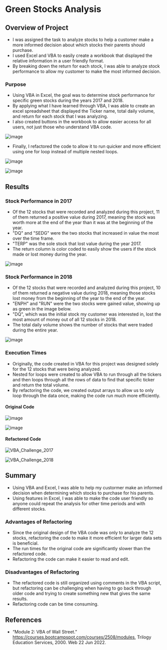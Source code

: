 # Green Stocks Analysis

## Overview of Project
 - I was assigned the task to analyze stocks to help a customer make a more informed decision about which stocks their parents should purchase. 
 - I used Excel and VBA to easily create a workbook that displayed the relative information in a user friendly format. 
 - By breaking down the return for each stock, I was able to analyze stock performance to allow my customer to make the most informed decision.

### Purpose
- Using VBA in Excel, the goal was to determine stock performance for specific green stocks during the years 2017 and 2018. 
- By applying what I have learned through VBA, I was able to create an excel spreadsheet that displayed the Ticker name, total daily volume, and return for each stock that I was analyzing. 
- I also created buttons in the workbook to allow easier access for all users, not just those who understand VBA code.

![image](https://user-images.githubusercontent.com/104038813/175048808-353c4606-533c-4441-845b-01f7e494821c.png)

- Finally, I refactored the code to allow it to run quicker and more efficient using one for loop instead of multiple nested loops. 

![image](https://user-images.githubusercontent.com/104038813/175049065-64f9bac0-d67c-471a-8db2-3bb66de3d376.png)

![image](https://user-images.githubusercontent.com/104038813/175049171-a269ce9d-a9ec-4437-87c1-d9b6e01df468.png)



## Results
### Stock Performance in 2017

- Of the 12 stocks that were recorded and analyzed during this project, 11 of them returned a positive value during 2017, meaning the stock was worth more at the end of the year than it was at the beginning of the year. 
- "DQ" and "SEDG" were the two stocks that increased in value the most over the time frame. 
- "TERP" was the sole stock that lost value during the year 2017. 
- The return column is color coded to easily show the users if the stock made or lost money during the year.

![image](https://user-images.githubusercontent.com/104038813/175045752-5bada99f-e73c-4ba5-9d94-3a2c9448d0e0.png)

 
### Stock Performance in 2018
- Of the 12 stocks that were recorded and analyzed during this project, 10 of them returned a negative value during 2018, meaning those stocks lost money from the beginning of the year to the end of the year. 
- "ENPH" and "RUN" were the two stocks were gained value, showing up as green in the image below. 
- "DQ", which was the initial stock my customer was interested in, lost the most amount of money out of all 12 stocks in 2018. 
- The total daily volume shows the number of stocks that were traded during the entire year. 

![image](https://user-images.githubusercontent.com/104038813/175047059-2dfa748d-d320-4ade-ae11-6050e0c3c65f.png)


### Execution Times
- Originally, the code created in VBA for this project was designed solely for the 12 stocks that were being analyzed.
- Nested for loops were created to allow VBA to run through all the tickers and then loops through all the rows of data to find that specific ticker and return the total volume. 
- By refactoring the code, we created output arrays to allow us to only loop through the data once, making the code run much more efficiently. 
 
 #### Original Code
 
 ![image](https://user-images.githubusercontent.com/104038813/175048534-e7c03a3a-2a28-4fa2-a59f-8ac34bfa436f.png)
 
 ![image](https://user-images.githubusercontent.com/104038813/175048668-c395faeb-7c04-4eb0-9194-62b454452b08.png)



 
 #### Refactored Code
 
 ![VBA_Challenge_2017](https://user-images.githubusercontent.com/104038813/175049641-5ae69ead-feab-4d53-86f9-3aa0236e1bb1.png)

 ![VBA_Challenge_2018](https://user-images.githubusercontent.com/104038813/175049654-2e8f3955-0a49-451b-a383-3536da46cd1f.png)

## Summary
- Using VBA and Excel, I was able to help my custormer make an informed decision when determining which stocks to purchase for his parents. 
- Using features in Excel, I was able to make the code user friendly so anyone could repeat the analysis for other time periods and with different stocks. 

### Advantages of Refactoring
- Since the original design of the VBA code was only to analyze the 12 stocks, refactoring the code to make it more efficient for larger data sets is beneficial. 
- The run times for the original code are significantly slower than the refactored code. 
- Refactoring the code can make it easier to read and edit.   

### Disadvantages of Refactoring
- The refactored code is still organized using comments in the VBA script, but refactoring can be challenging when having to go back through older code and trying to create something new that gives the same results.
- Refactoring code can be time consuming. 

## References 
- “Module 2: VBA of Wall Street.” https://courses.bootcampspot.com/courses/2508/modules, Trilogy Education Services, 2000. Web 22 Jun 2022.
